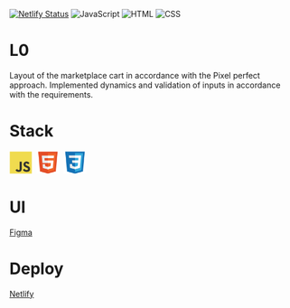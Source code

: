 [![Netlify Status](https://api.netlify.com/api/v1/badges/bc415b91-c3e4-41fa-9d56-3499d778d0fc/deploy-status)](https://app.netlify.com/sites/remarkable-dusk-8f05d2/deploys) ![JavaScript](https://img.shields.io/badge/JavaScript-yellow) ![HTML](https://img.shields.io/badge/HTML-orange) ![CSS](https://img.shields.io/badge/CSS-blue)


# L0
Layout of the marketplace cart in accordance with the Pixel perfect approach.
Implemented dynamics and validation of inputs in accordance with the requirements.

# Stack
<img src="https://github.com/devicons/devicon/blob/master/icons/javascript/javascript-original.svg" title="JavaScript" alt="JavaScript" width="40" height="40"/>&nbsp;
<img src="https://github.com/devicons/devicon/blob/master/icons/html5/html5-original.svg" title="HTML5" alt="HTML5" width="40" height="40"/>&nbsp;
<img src="https://github.com/devicons/devicon/blob/master/icons/css3/css3-original.svg" title="CSS3" alt="CSS3" width="40" height="40"/>&nbsp;

# UI
[Figma](https://www.figma.com/file/ljSOm8913NJ9eZxR9n0RRb/%D0%94%D0%BB%D1%8F-%D0%BE%D0%B1%D1%83%D1%87%D0%B5%D0%BD%D0%B8%D1%8F?node-id=0%3A1)

# Deploy
[Netlify](https://remarkable-dusk-8f05d2.netlify.app/)
